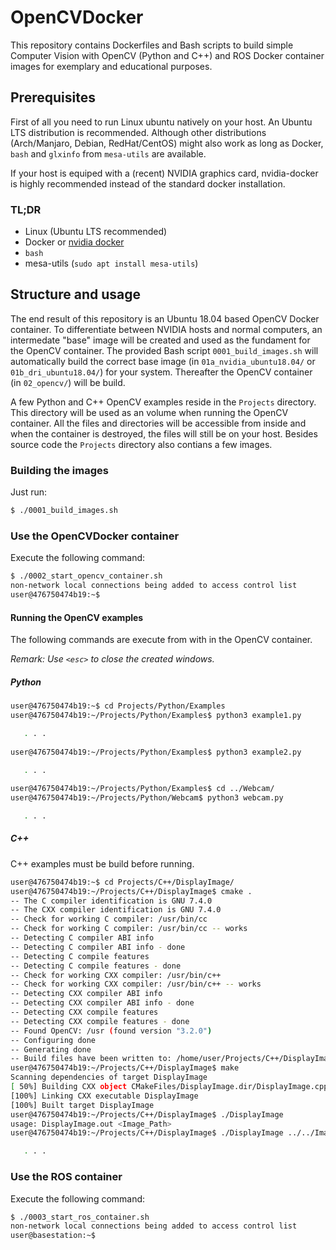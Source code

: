 # OpenCVDocker

This repository contains Dockerfiles and Bash scripts to build simple Computer Vision with OpenCV (Python and C++) and ROS Docker container images for exemplary and educational purposes. 


## Prerequisites

First of all you need to run Linux ubuntu natively on your host. An Ubuntu LTS distribution is recommended.
Although other distributions (Arch/Manjaro, Debian, RedHat/CentOS) might also work as long as Docker, `bash` and `glxinfo` from `mesa-utils` are available.

If your host is equiped with a (recent) NVIDIA graphics card, nvidia-docker is highly recommended instead of the standard docker installation.

### TL;DR

* Linux (Ubuntu LTS recommended)
* Docker or [nvidia docker](https://github.com/NVIDIA/nvidia-docker)
* `bash`
* mesa-utils (`sudo apt install mesa-utils`)


## Structure and usage

The end result of this repository is an Ubuntu 18.04 based OpenCV Docker container.
To differentiate between NVIDIA hosts and normal computers, an intermedate "base" image will be created and used as the fundament for the OpenCV container.
The provided Bash script `0001_build_images.sh` will automatically build the correct base image (in `01a_nvidia_ubuntu18.04/` or `01b_dri_ubuntu18.04/`) for your system.
Thereafter the OpenCV container (in `02_opencv/`) will be build. 

A few Python and C++ OpenCV examples reside in the `Projects` directory. 
This directory will be used as an volume when running the OpenCV container.
All the files and directories will be accessible from inside and when the container is destroyed, the files will still be on your host.
Besides source code the `Projects` directory also contians a few images.

### Building the images

Just run:

```bash
$ ./0001_build_images.sh

```


### Use the OpenCVDocker container

Execute the following command:

```bash
$ ./0002_start_opencv_container.sh
non-network local connections being added to access control list
user@476750474b19:~$
```


#### Running the OpenCV examples
The following commands are execute from with in the OpenCV container.

*Remark: Use `<esc>` to close the created windows.*

##### Python

```bash
user@476750474b19:~$ cd Projects/Python/Examples
user@476750474b19:~/Projects/Python/Examples$ python3 example1.py 

   . . .
   
user@476750474b19:~/Projects/Python/Examples$ python3 example2.py 

   . . .
   
user@476750474b19:~/Projects/Python/Examples$ cd ../Webcam/
user@476750474b19:~/Projects/Python/Webcam$ python3 webcam.py 

   . . . 

```

##### C++ 
C++ examples must be build before running.


```bash
user@476750474b19:~$ cd Projects/C++/DisplayImage/
user@476750474b19:~/Projects/C++/DisplayImage$ cmake .
-- The C compiler identification is GNU 7.4.0
-- The CXX compiler identification is GNU 7.4.0
-- Check for working C compiler: /usr/bin/cc
-- Check for working C compiler: /usr/bin/cc -- works
-- Detecting C compiler ABI info
-- Detecting C compiler ABI info - done
-- Detecting C compile features
-- Detecting C compile features - done
-- Check for working CXX compiler: /usr/bin/c++
-- Check for working CXX compiler: /usr/bin/c++ -- works
-- Detecting CXX compiler ABI info
-- Detecting CXX compiler ABI info - done
-- Detecting CXX compile features
-- Detecting CXX compile features - done
-- Found OpenCV: /usr (found version "3.2.0") 
-- Configuring done
-- Generating done
-- Build files have been written to: /home/user/Projects/C++/DisplayImage
user@476750474b19:~/Projects/C++/DisplayImage$ make
Scanning dependencies of target DisplayImage
[ 50%] Building CXX object CMakeFiles/DisplayImage.dir/DisplayImage.cpp.o
[100%] Linking CXX executable DisplayImage
[100%] Built target DisplayImage
user@476750474b19:~/Projects/C++/DisplayImage$ ./DisplayImage 
usage: DisplayImage.out <Image_Path>
user@476750474b19:~/Projects/C++/DisplayImage$ ./DisplayImage ../../Images/Lenna.png 

   . . .

```
### Use the ROS container

Execute the following command:

```bash
$ ./0003_start_ros_container.sh
non-network local connections being added to access control list
user@basestation:~$
```

